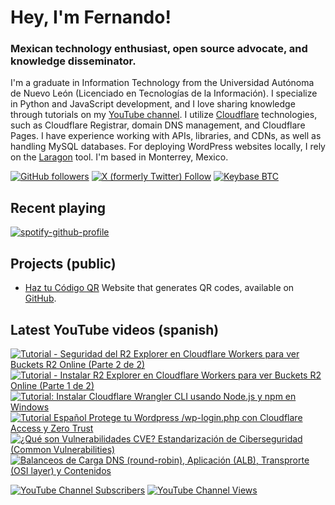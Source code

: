 # Hey, I'm Fernando!

### Mexican technology enthusiast, open source advocate, and knowledge disseminator.
I'm a graduate in Information Technology from the Universidad Autónoma de Nuevo León (Licenciado en Tecnologías de la Información). I specialize in Python and JavaScript development, and I love sharing knowledge through tutorials on my [YouTube channel](https://www.youtube.com/fernandodilland). I utilize [Cloudflare](https://github.com/cloudflare) technologies, such as Cloudflare Registrar, domain DNS management, and Cloudflare Pages. I have experience working with APIs, libraries, and CDNs, as well as handling MySQL databases. For deploying WordPress websites locally, I rely on the [Laragon](https://github.com/leokhoa/laragon) tool. I'm based in Monterrey, Mexico.

[![GitHub followers](https://img.shields.io/github/followers/fernandodilland?label=Follow&style=social)](https://github.com/fernandodilland) [![X (formerly Twitter) Follow](https://img.shields.io/twitter/follow/fernandodilland?style=social)](https://twitter.com/fernandodilland)  [![Keybase BTC](https://img.shields.io/keybase/btc/fernandodilland?label=Bitcoin&style=social)](https://keybase.io/fernandodilland)


## Recent playing
[![spotify-github-profile](https://spotify-github-profile.vercel.app/api/view?uid=hiracutch&cover_image=true&theme=novatorem&show_offline=false&background_color=121212&interchange=false&bar_color_cover=false&bar_color=dfcb36)](https://github.com/kittinan/spotify-github-profile)

## Projects (public)
- [Haz tu Código QR](https://hazqr.com/) Website that generates QR codes, available on [GitHub](https://github.com/fernandodilland/hazqr).

## Latest YouTube videos (spanish)
<!-- BEGIN YOUTUBE-CARDS -->
[![Tutorial - Seguridad del R2 Explorer en Cloudflare Workers para ver Buckets R2 Online (Parte 2 de 2)](https://ytcards.demolab.com/?id=UfeRJPIefZs&title=Tutorial+-+Seguridad+del+R2+Explorer+en+Cloudflare+Workers+para+ver+Buckets+R2+Online+%28Parte+2+de+2%29&lang=en&timestamp=1694728933&background_color=%230d1117&title_color=%23ffffff&stats_color=%23dedede&max_title_lines=1&width=250&border_radius=5 "Tutorial - Seguridad del R2 Explorer en Cloudflare Workers para ver Buckets R2 Online (Parte 2 de 2)")](https://www.youtube.com/watch?v=UfeRJPIefZs)
[![Tutorial - Instalar R2 Explorer en Cloudflare Workers para ver Buckets R2 Online (Parte 1 de 2)](https://ytcards.demolab.com/?id=Z3dEpyOvt9Y&title=Tutorial+-+Instalar+R2+Explorer+en+Cloudflare+Workers+para+ver+Buckets+R2+Online+%28Parte+1+de+2%29&lang=en&timestamp=1694632489&background_color=%230d1117&title_color=%23ffffff&stats_color=%23dedede&max_title_lines=1&width=250&border_radius=5 "Tutorial - Instalar R2 Explorer en Cloudflare Workers para ver Buckets R2 Online (Parte 1 de 2)")](https://www.youtube.com/watch?v=Z3dEpyOvt9Y)
[![Tutorial: Instalar Cloudflare Wrangler CLI usando Node.js y npm en Windows](https://ytcards.demolab.com/?id=paf9OInfDfQ&title=Tutorial%3A+Instalar+Cloudflare+Wrangler+CLI+usando+Node.js+y+npm+en+Windows&lang=en&timestamp=1694544828&background_color=%230d1117&title_color=%23ffffff&stats_color=%23dedede&max_title_lines=1&width=250&border_radius=5 "Tutorial: Instalar Cloudflare Wrangler CLI usando Node.js y npm en Windows")](https://www.youtube.com/watch?v=paf9OInfDfQ)
[![Tutorial Español Protege tu Wordpress /wp-login.php con Cloudflare Access y Zero Trust](https://ytcards.demolab.com/?id=axbf5pyQc6g&title=Tutorial+Espa%C3%B1ol+Protege+tu+Wordpress+%2Fwp-login.php+con+Cloudflare+Access+y+Zero+Trust&lang=en&timestamp=1689609981&background_color=%230d1117&title_color=%23ffffff&stats_color=%23dedede&max_title_lines=1&width=250&border_radius=5 "Tutorial Español Protege tu Wordpress /wp-login.php con Cloudflare Access y Zero Trust")](https://www.youtube.com/watch?v=axbf5pyQc6g)
[![¿Qué son Vulnerabilidades CVE? Estandarización de Ciberseguridad (Common Vulnerabilities)](https://ytcards.demolab.com/?id=yWCBQqMpUt8&title=%C2%BFQu%C3%A9+son+Vulnerabilidades+CVE%3F+Estandarizaci%C3%B3n+de+Ciberseguridad+%28Common+Vulnerabilities%29&lang=en&timestamp=1688162071&background_color=%230d1117&title_color=%23ffffff&stats_color=%23dedede&max_title_lines=1&width=250&border_radius=5 "¿Qué son Vulnerabilidades CVE? Estandarización de Ciberseguridad (Common Vulnerabilities)")](https://www.youtube.com/watch?v=yWCBQqMpUt8)
[![Balanceos de Carga DNS (round-robin), Aplicación (ALB), Transprorte (OSI layer) y Contenidos](https://ytcards.demolab.com/?id=QJwLfXedUQc&title=Balanceos+de+Carga+DNS+%28round-robin%29%2C+Aplicaci%C3%B3n+%28ALB%29%2C+Transprorte+%28OSI+layer%29+y+Contenidos&lang=en&timestamp=1687968489&background_color=%230d1117&title_color=%23ffffff&stats_color=%23dedede&max_title_lines=1&width=250&border_radius=5 "Balanceos de Carga DNS (round-robin), Aplicación (ALB), Transprorte (OSI layer) y Contenidos")](https://www.youtube.com/watch?v=QJwLfXedUQc)
<!-- END YOUTUBE-CARDS -->
[![YouTube Channel Subscribers](https://img.shields.io/youtube/channel/subscribers/UCvu9lyZixV1Ob06Wvh0dnNw?style=social)](https://www.youtube.com/c/FernandoDilland) [![YouTube Channel Views](https://img.shields.io/youtube/channel/views/UCvu9lyZixV1Ob06Wvh0dnNw?style=social)](https://www.youtube.com/c/FernandoDilland)
